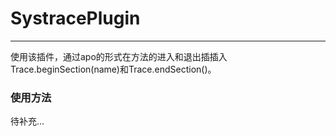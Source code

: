 # SystracePlugin
---------------
使用该插件，通过apo的形式在方法的进入和退出插插入Trace.beginSection(name)和Trace.endSection()。

### 使用方法
待补充...

